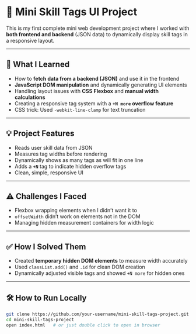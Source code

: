 # 🚀 Mini Skill Tags UI Project

This is my first complete mini web development project where I worked with **both frontend and backend** (JSON data) to dynamically display skill tags in a responsive layout.

---

## 🧠 What I Learned

- How to **fetch data from a backend (JSON)** and use it in the frontend
- **JavaScript DOM manipulation** and dynamically generating UI elements
- Handling layout issues with **CSS Flexbox** and **manual width calculations**
- Creating a responsive tag system with a **`+N more` overflow feature**
- CSS trick: Used `-webkit-line-clamp` for text truncation

---

## 💡 Project Features

- Reads user skill data from JSON
- Measures tag widths before rendering
- Dynamically shows as many tags as will fit in one line
- Adds a **`+N`** tag to indicate hidden overflow tags
- Clean, simple, responsive UI

---

## ⚠️ Challenges I Faced

- Flexbox wrapping elements when I didn’t want it to
- `offsetWidth` didn’t work on elements not in the DOM
- Managing hidden measurement containers for width logic

---

## ✅ How I Solved Them

- Created **temporary hidden DOM elements** to measure width accurately
- Used `classList.add()` and `.id` for clean DOM creation
- Dynamically adjusted visible tags and showed `+N more` for hidden ones

---

## 🛠️ How to Run Locally

```bash
git clone https://github.com/your-username/mini-skill-tags-project.git
cd mini-skill-tags-project
open index.html   # or just double click to open in browser
